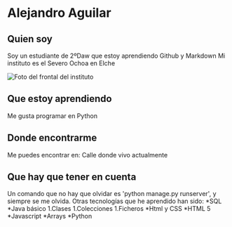 <!---
AlejandroAS01/AlejandroAS01 is a ✨ special ✨ repository because its `README.md` (this file) appears on your GitHub profile.
You can click the Preview link to take a look at your changes.
--->
# Alejandro Aguilar
## Quien soy
Soy un estudiante de 2ºDaw que estoy aprendiendo Github y Markdown
Mi instituto es el Severo Ochoa en Elche

![Foto del frontal del instituto](https://www.fpelx.es/wp-content/uploads/2021/02/WhatsApp-Image-2021-05-21-at-20.30.246.jpeg)
## Que estoy aprendiendo
Me gusta programar en Python
## Donde encontrarme
Me puedes encontrar en:
Calle donde vivo actualmente

## Que hay que tener en cuenta
Un comando que no hay que olvidar es 'python manage.py runserver', y siempre se me olvida.
Otras tecnologías que he aprendido han sido:
*SQL
*Java básico
  1.Clases
  1.Colecciones
  1.Ficheros
*Html y CSS
  *HTML 5
*Javascript
  *Arrays
*Python

